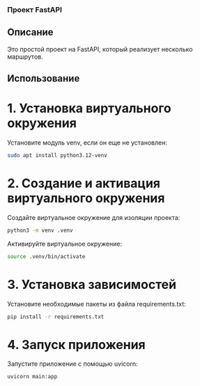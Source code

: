 ### Проект FastAPI
## Описание
Это простой проект на FastAPI, который реализует несколько маршрутов.

## Использование

# 1. Установка виртуального окружения

Установите модуль venv, если он еще не установлен:
```bash
sudo apt install python3.12-venv
```
# 2. Создание и активация виртуального окружения

Создайте виртуальное окружение для изоляции проекта:
```bash
python3 -m venv .venv
```
Активируйте виртуальное окружение:
```bash
source .venv/bin/activate
```
# 3. Установка зависимостей

Установите необходимые пакеты из файла requirements.txt:
```bash
pip install -r requirements.txt
```
# 4. Запуск приложения

Запустите приложение с помощью uvicorn:
```bash
uvicorn main:app
```
